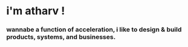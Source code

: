 # i'm atharv !
### wannabe a function of acceleration, i like to design & build products, systems, and businesses.
